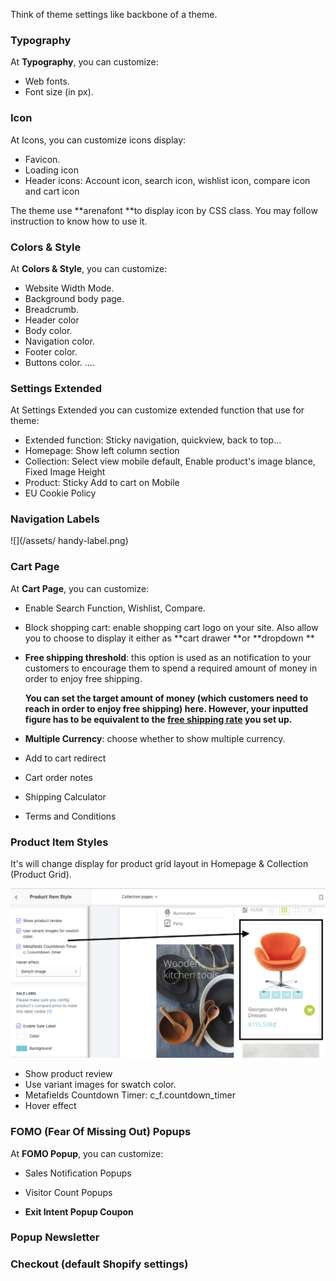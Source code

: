 Think of theme settings like backbone of a theme.

### Typography

At **Typography**, you can customize:

* Web fonts.
* Font size \(in px\).

### Icon

At Icons, you can customize icons display:

* Favicon.
* Loading icon
* Header icons: Account icon, search icon, wishlist icon, compare icon and cart icon

The theme use **arenafont **to display icon by CSS class. You may follow instruction to know how to use it.

### Colors & Style

At **Colors & Style**, you can customize:

* Website Width Mode.
* Background body page.
* Breadcrumb.
* Header color
* Body color.
* Navigation color.
* Footer color.
* Buttons color.
  ....

### Settings Extended

At Settings Extended you can customize extended function that use for theme:

* Extended function: Sticky navigation, quickview, back to top...
* Homepage: Show left column section
* Collection: Select view mobile default, Enable product's image blance, Fixed Image Height
* Product: Sticky Add to cart on Mobile
* EU Cookie Policy

### Navigation Labels

![](/assets/ handy-label.png)

### Cart Page

At **Cart Page**, you can customize:

* Enable Search Function, Wishlist, Compare.

* Block shopping cart: enable shopping cart logo on your site. Also allow you to choose to display it either as **cart drawer **or **dropdown **

* **Free shipping threshold**: this option is used as an notification to your customers to encourage them to spend a required amount of money in order to enjoy free shipping.

  **You can set the target amount of money \(which customers need to reach in order to enjoy free shipping\) here. However, your inputted figure has to be equivalent to the **[**free shipping rate**](https://help.shopify.com/en/manual/shipping/rates-and-methods/free-shipping)** you set up.**

* **Multiple Currency**: choose whether to show multiple currency.

* Add to cart redirect

* Cart order notes

* Shipping Calculator

* Terms and Conditions

### Product Item Styles

It's will change display for product grid layout in Homepage & Collection (Product Grid).

![](/assets/product-style.png)
* Show product review
* Use variant images for swatch color.
* Metafields Countdown Timer: c_f.countdown_timer
* Hover effect


### FOMO \(Fear Of Missing Out\) Popups

At **FOMO Popup**, you can customize:

* Sales Notification Popups

* Visitor Count Popups

* **Exit Intent Popup Coupon**

### Popup Newsletter

### Checkout \(default Shopify settings\)




